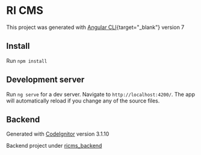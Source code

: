 # RI CMS

This project was generated with [Angular CLI](https://github.com/angular/angular-cli){target="_blank"} version 7

## Install

Run `npm install`

## Development server

Run `ng serve` for a dev server. Navigate to `http://localhost:4200/`. The app will automatically reload if you change any of the source files.

## Backend

Generated with [CodeIgnitor](https://github.com/bcit-ci/CodeIgniter) version 3.1.10

Backend project under [ricms_backend](https://github.com/retoinniger?tab=repositories)
